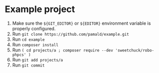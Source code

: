 # Example project

1. Make sure the `${GIT_EDITOR}` or `${EDITOR}` environment variable is properly configured.
2. Run `git clone https://github.com/pamald/example.git`
3. Run `cd example`
4. Run `composer install`
5. Run `( cd projects/a ; composer require --dev 'sweetchuck/robo-phpcs' )`
6. Run `git add projects/a`
7. Run `git commit`
